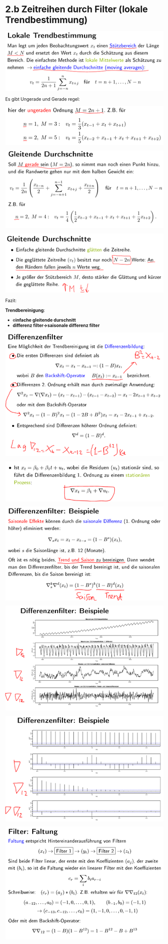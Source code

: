 # 2.b Zeitreihen durch Filter \(lokale Trendbestimmung\)

![](.gitbook/assets/1%20%281%29.PNG)

Es gibt Ungerade und Gerade regel:

![](.gitbook/assets/2%20%281%29.PNG)

![](.gitbook/assets/3%20%281%29.PNG)

![](.gitbook/assets/4.PNG)

Fazit:

**Trendbereinigung**:

* e**infache gleitende durschnitt**
* **differenz filter-&gt;saisonale differenz filter**

![](.gitbook/assets/5%20%281%29.PNG)

![](.gitbook/assets/6%20%281%29.PNG)

![](.gitbook/assets/7.PNG)

![](.gitbook/assets/8%20%281%29.PNG)

![](.gitbook/assets/9.PNG)

![](.gitbook/assets/10.PNG)

